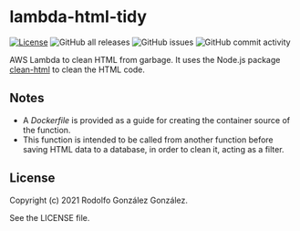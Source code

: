# lambda-html-tidy

[![License](https://img.shields.io/badge/License-BSD_3--Clause-blue.svg)](https://opensource.org/licenses/BSD-3-Clause)
![GitHub all releases](https://img.shields.io/github/downloads/rgglez/yii-jui/total) 
![GitHub issues](https://img.shields.io/github/issues/rgglez/yii-jui) 
![GitHub commit activity](https://img.shields.io/github/commit-activity/y/rgglez/yii-jui)

AWS Lambda to clean HTML from garbage. It uses the Node.js package [clean-html](https://www.npmjs.com/package/clean-html) to clean the HTML code.

## Notes

* A *Dockerfile* is provided as a guide for creating the container source of the function. 
* This function is intended to be called from another function before saving HTML data to a database, in order to clean it, acting as a filter.

## License

Copyright (c) 2021 Rodolfo González González.

See the LICENSE file.
